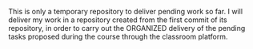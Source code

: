 This is only a temporary repository to deliver pending work so far. I will deliver my work in a repository created from the first commit of its repository, in order to carry out the ORGANIZED delivery of the pending tasks proposed during the course through the classroom platform.
